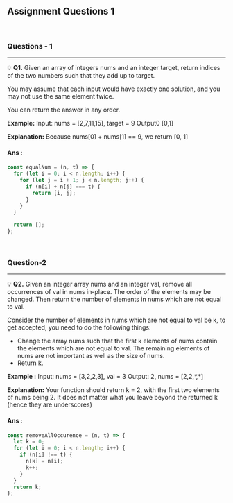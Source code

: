 ## Assignment Questions 1

<br>

### Questions - 1

---

💡 **Q1.** Given an array of integers nums and an integer target, return indices of the two numbers such that they add up to target.

You may assume that each input would have exactly one solution, and you may not use the same element twice.

You can return the answer in any order.

**Example:**
Input: nums = [2,7,11,15], target = 9
Output0 [0,1]

**Explanation:** Because nums[0] + nums[1] == 9, we return [0, 1]

#### Ans :

```javascript
const equalNum = (n, t) => {
  for (let i = 0; i < n.length; i++) {
    for (let j = i + 1; j < n.length; j++) {
      if (n[i] + n[j] === t) {
        return [i, j];
      }
    }
  }

  return [];
};
```

<br>

### Question-2

---

💡 **Q2.** Given an integer array nums and an integer val, remove all occurrences of val in nums in-place. The order of the elements may be changed. Then return the number of elements in nums which are not equal to val.

Consider the number of elements in nums which are not equal to val be k, to get accepted, you need to do the following things:

- Change the array nums such that the first k elements of nums contain the elements which are not equal to val. The remaining elements of nums are not important as well as the size of nums.
- Return k.

**Example :**
Input: nums = [3,2,2,3], val = 3
Output: 2, nums = [2,2,_*,_*]

**Explanation:** Your function should return k = 2, with the first two elements of nums being 2. It does not matter what you leave beyond the returned k (hence they are underscores)

#### Ans :

```javascript
const removeAllOccurence = (n, t) => {
  let k = 0;
  for (let i = 0; i < n.length; i++) {
    if (n[i] !== t) {
      n[k] = n[i];
      k++;
    }
  }
  return k;
};
```
